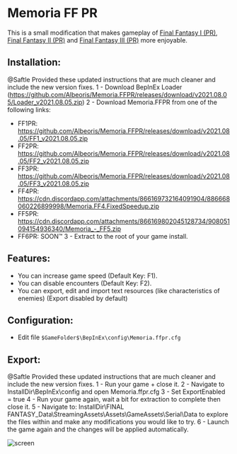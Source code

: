 # Memoria FF PR
This is a small modification that makes gameplay of [Final Fantasy I (PR)](https://store.steampowered.com/app/1173770/FINAL_FANTASY/), [Final Fantasy II (PR)](https://store.steampowered.com/app/1173780/FINAL_FANTASY_II/) and [Final Fantasy III (PR)](https://store.steampowered.com/app/1173790/FINAL_FANTASY_III/) more enjoyable. 

## Installation:
@Saftle Provided these updated instructions that are much cleaner and include the new version fixes.
1 - Download BepInEx Loader (https://github.com/Albeoris/Memoria.FFPR/releases/download/v2021.08.05/Loader_v2021.08.05.zip)
2 - Download Memoria.FFPR from one of the following links:
- FF1PR: https://github.com/Albeoris/Memoria.FFPR/releases/download/v2021.08.05/FF1_v2021.08.05.zip
- FF2PR: https://github.com/Albeoris/Memoria.FFPR/releases/download/v2021.08.05/FF2_v2021.08.05.zip
- FF3PR: https://github.com/Albeoris/Memoria.FFPR/releases/download/v2021.08.05/FF3_v2021.08.05.zip
- FF4PR: https://cdn.discordapp.com/attachments/866169732164091904/886668060226899998/Memoria.FF4.FixedSpeedup.zip
- FF5PR: https://cdn.discordapp.com/attachments/866169802045128734/908051094154936340/Memoria_-_FF5.zip
- FF6PR: SOON™️
3 - Extract to the root of your game install.

## Features:

- You can increase game speed (Default Key: F1).
- You can disable encounters (Default Key: F2).
- You can export, edit and import text resources (like characteristics of enemies) (Export disabled by default)

## Configuration:

- Edit file `$GameFolder$\BepInEx\config\Memoria.ffpr.cfg`

## Export:
@Saftle Provided these updated instructions that are much cleaner and include the new version fixes.
1 - Run your game + close it.
2 - Navigate to InstallDir\BepInEx\config and open Memoria.ffpr.cfg
3 - Set ExportEnabled = true
4 - Run your game again, wait a bit for extraction to complete then close it.
5 - Navigate to: InstallDir\FINAL FANTASY_Data\StreamingAssets\Assets\GameAssets\Serial\Data to explore the files within and make any modifications you would like to try.
6 - Launch the game again and the changes will be applied automatically.

![screen](https://i.imgur.com/1IrVylI.png)
